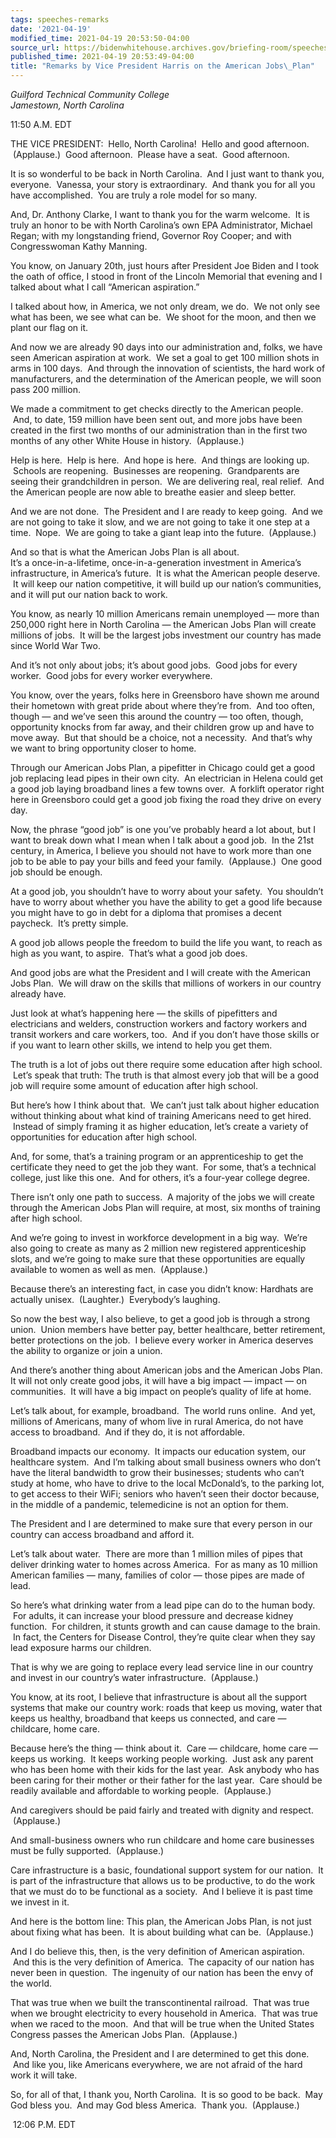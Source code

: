 ```yaml
---
tags: speeches-remarks
date: '2021-04-19'
modified_time: 2021-04-19 20:53:50-04:00
source_url: https://bidenwhitehouse.archives.gov/briefing-room/speeches-remarks/2021/04/19/remarks-by-vice-president-harris-on-the-american-jobs-plan/
published_time: 2021-04-19 20:53:49-04:00
title: "Remarks by Vice President Harris on the American Jobs\_Plan"
---
```

 
*Guilford Technical Community College  
Jamestown, North Carolina*

11:50 A.M. EDT  
  
THE VICE PRESIDENT:  Hello, North Carolina!  Hello and good afternoon.
 (Applause.)  Good afternoon.  Please have a seat.  Good afternoon.    
  
It is so wonderful to be back in North Carolina.  And I just want to
thank you, everyone.  Vanessa, your story is extraordinary.  And thank
you for all you have accomplished.  You are truly a role model for so
many.    
  
And, Dr. Anthony Clarke, I want to thank you for the warm welcome.  It
is truly an honor to be with North Carolina’s own EPA Administrator,
Michael Regan; with my longstanding friend, Governor Roy Cooper; and
with Congresswoman Kathy Manning.  
  
You know, on January 20th, just hours after President Joe Biden and I
took the oath of office, I stood in front of the Lincoln Memorial that
evening and I talked about what I call “American aspiration.”  
  
I talked about how, in America, we not only dream, we do.  We not only
see what has been, we see what can be.  We shoot for the moon, and then
we plant our flag on it.    
  
And now we are already 90 days into our administration and, folks, we
have seen American aspiration at work.  We set a goal to get 100 million
shots in arms in 100 days.  And through the innovation of scientists,
the hard work of manufacturers, and the determination of the American
people, we will soon pass 200 million.  
  
We made a commitment to get checks directly to the American people.
 And, to date, 159 million have been sent out, and more jobs have been
created in the first two months of our administration than in the first
two months of any other White House in history.  (Applause.)   
  
Help is here.  Help is here.  And hope is here.  And things are looking
up.  Schools are reopening.  Businesses are reopening.  Grandparents are
seeing their grandchildren in person.  We are delivering real, real
relief.  And the American people are now able to breathe easier and
sleep better.    
  
And we are not done.  The President and I are ready to keep going.  And
we are not going to take it slow, and we are not going to take it one
step at a time.  Nope.  We are going to take a giant leap into the
future.  (Applause.)    
  
And so that is what the American Jobs Plan is all about.  
It’s a once-in-a-lifetime, once-in-a-generation investment in America’s
infrastructure, in America’s future.  It is what the American people
deserve.  It will keep our nation competitive, it will build up our
nation’s communities, and it will put our nation back to work.  
  
You know, as nearly 10 million Americans remain unemployed — more than
250,000 right here in North Carolina — the American Jobs Plan will
create millions of jobs.  It will be the largest jobs investment our
country has made since World War Two.   
  
And it’s not only about jobs; it’s about good jobs.  Good jobs for every
worker.  Good jobs for every worker everywhere.  
  
You know, over the years, folks here in Greensboro have shown me around
their hometown with great pride about where they’re from.  And too
often, though — and we’ve seen this around the country — too often,
though, opportunity knocks from far away, and their children grow up and
have to move away.  But that should be a choice, not a necessity.  And
that’s why we want to bring opportunity closer to home.    
  
Through our American Jobs Plan, a pipefitter in Chicago could get a good
job replacing lead pipes in their own city.  An electrician in Helena
could get a good job laying broadband lines a few towns over.  A
forklift operator right here in Greensboro could get a good job fixing
the road they drive on every day.   
  
Now, the phrase “good job” is one you’ve probably heard a lot about, but
I want to break down what I mean when I talk about a good job.  In the
21st century, in America, I believe you should not have to work more
than one job to be able to pay your bills and feed your family.
 (Applause.)  One good job should be enough.   
  
At a good job, you shouldn’t have to worry about your safety.  You
shouldn’t have to worry about whether you have the ability to get a good
life because you might have to go in debt for a diploma that promises a
decent paycheck.  It’s pretty simple.   
  
A good job allows people the freedom to build the life you want, to
reach as high as you want, to aspire.  That’s what a good job does.    
  
And good jobs are what the President and I will create with the American
Jobs Plan.  We will draw on the skills that millions of workers in our
country already have.    
  
Just look at what’s happening here — the skills of pipefitters and
electricians and welders, construction workers and factory workers and
transit workers and care workers, too.  And if you don’t have those
skills or if you want to learn other skills, we intend to help you get
them.   
  
The truth is a lot of jobs out there require some education after high
school.  Let’s speak that truth: The truth is that almost every job that
will be a good job will require some amount of education after high
school.   
  
But here’s how I think about that.  We can’t just talk about higher
education without thinking about what kind of training Americans need to
get hired.  Instead of simply framing it as higher education, let’s
create a variety of opportunities for education after high school.   
  
And, for some, that’s a training program or an apprenticeship to get the
certificate they need to get the job they want.  For some, that’s a
technical college, just like this one.  And for others, it’s a four-year
college degree.   
  
There isn’t only one path to success.  A majority of the jobs we will
create through the American Jobs Plan will require, at most, six months
of training after high school.   
  
And we’re going to invest in workforce development in a big way.  We’re
also going to create as many as 2 million new registered apprenticeship
slots, and we’re going to make sure that these opportunities are equally
available to women as well as men.  (Applause.)   
  
Because there’s an interesting fact, in case you didn’t know: Hardhats
are actually unisex.  (Laughter.)  Everybody’s laughing.   
  
So now the best way, I also believe, to get a good job is through a
strong union.  Union members have better pay, better healthcare, better
retirement, better protections on the job.  I believe every worker in
America deserves the ability to organize or join a union.   
  
And there’s another thing about American jobs and the American Jobs
Plan. It will not only create good jobs, it will have a big impact —
impact — on communities.  It will have a big impact on people’s quality
of life at home.   
  
Let’s talk about, for example, broadband.  The world runs online.  And
yet, millions of Americans, many of whom live in rural America, do not
have access to broadband.  And if they do, it is not affordable.    
  
Broadband impacts our economy.  It impacts our education system, our
healthcare system.  And I’m talking about small business owners who
don’t have the literal bandwidth to grow their businesses; students who
can’t study at home, who have to drive to the local McDonald’s, to the
parking lot, to get access to their WiFi; seniors who haven’t seen their
doctor because, in the middle of a pandemic, telemedicine is not an
option for them.    
  
The President and I are determined to make sure that every person in our
country can access broadband and afford it.    
  
Let’s talk about water.  There are more than 1 million miles of pipes
that deliver drinking water to homes across America.  For as many as 10
million American families — many, families of color — those pipes are
made of lead.    
  
So here’s what drinking water from a lead pipe can do to the human body.
 For adults, it can increase your blood pressure and decrease kidney
function.  For children, it stunts growth and can cause damage to the
brain.  In fact, the Centers for Disease Control, they’re quite clear
when they say lead exposure harms our children.    
  
That is why we are going to replace every lead service line in our
country and invest in our country’s water infrastructure.  (Applause.)  
  
You know, at its root, I believe that infrastructure is about all the
support systems that make our country work: roads that keep us moving,
water that keeps us healthy, broadband that keeps us connected, and care
— childcare, home care.   
  
Because here’s the thing — think about it.  Care — childcare, home care
— keeps us working.  It keeps working people working.  Just ask any
parent who has been home with their kids for the last year.  Ask anybody
who has been caring for their mother or their father for the last year.
 Care should be readily available and affordable to working people.
 (Applause.)  
  
And caregivers should be paid fairly and treated with dignity and
respect.  (Applause.)   
  
And small-business owners who run childcare and home care businesses
must be fully supported.  (Applause.)   
  
Care infrastructure is a basic, foundational support system for our
nation.  It is part of the infrastructure that allows us to be
productive, to do the work that we must do to be functional as a
society.  And I believe it is past time we invest in it.    
  
And here is the bottom line: This plan, the American Jobs Plan, is not
just about fixing what has been.  It is about building what can be.
 (Applause.)  
  
And I do believe this, then, is the very definition of American
aspiration.  And this is the very definition of America.  The capacity
of our nation has never been in question.  The ingenuity of our nation
has been the envy of the world.    
  
That was true when we built the transcontinental railroad.  That was
true when we brought electricity to every household in America.  That
was true when we raced to the moon.  And that will be true when the
United States Congress passes the American Jobs Plan.  (Applause.)  
  
And, North Carolina, the President and I are determined to get this
done.  And like you, like Americans everywhere, we are not afraid of the
hard work it will take.    
  
So, for all of that, I thank you, North Carolina.  It is so good to be
back.  May God bless you.  And may God bless America.  Thank you.
 (Applause.)  
  
 12:06 P.M. EDT
